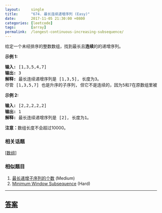 ```yaml
---
layout:     single
title:      "674. 最长连续递增序列 (Easy)"
date:       2017-11-05 21:30:00 +0800
categories: [leetcode]
tags:       [array]
permalink:  /longest-continuous-increasing-subsequence/
---
```


<p>给定一个未经排序的整数数组，找到最长且<strong>连续</strong>的的递增序列。</p>

<p><strong>示例 1:</strong></p>

<pre>
<strong>输入:</strong> [1,3,5,4,7]
<strong>输出:</strong> 3
<strong>解释:</strong> 最长连续递增序列是 [1,3,5], 长度为3。
尽管 [1,3,5,7] 也是升序的子序列, 但它不是连续的，因为5和7在原数组里被4隔开。 
</pre>

<p><strong>示例 2:</strong></p>

<pre>
<strong>输入:</strong> [2,2,2,2,2]
<strong>输出:</strong> 1
<strong>解释:</strong> 最长连续递增序列是 [2], 长度为1。
</pre>

<p><strong>注意：</strong>数组长度不会超过10000。</p>

### 相关话题
  [[数组](https://github.com/openset/leetcode/tree/master/tag/array/README.md)]

### 相似题目
  1. [最长递增子序列的个数](/number-of-longest-increasing-subsequence) (Medium)
  1. [Minimum Window Subsequence](/minimum-window-subsequence) (Hard)

---

## [答案](https://github.com/openset/leetcode/tree/master/problems/longest-continuous-increasing-subsequence)
